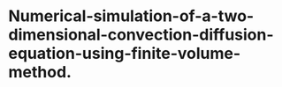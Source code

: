 # Numerical-simulation-of-a-two-dimensional-convection-diffusion-equation-using-finite-volume-method.